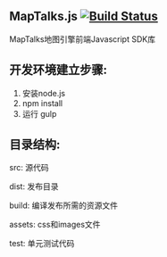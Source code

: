 MapTalks.js [![Build Status](https://travis-ci.org/MapTalks/maptalks.js.svg?branch=master)](https://travis-ci.org/MapTalks/maptalks.js)
------

MapTalks地图引擎前端Javascript SDK库

开发环境建立步骤:
-----------------

1. 安装node.js
2. npm install
3. 运行 gulp


目录结构:
-----------------

src: 源代码

dist: 发布目录

build: 编译发布所需的资源文件

assets: css和images文件

test: 单元测试代码
